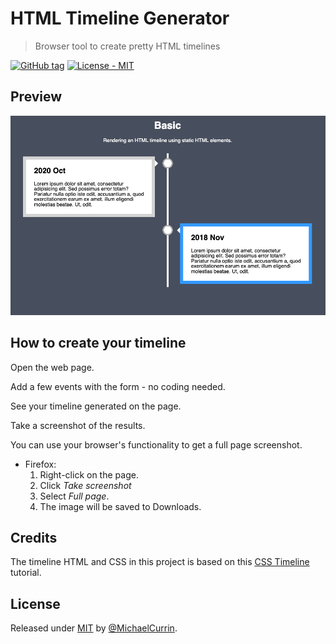 # HTML Timeline Generator
> Browser tool to create pretty HTML timelines

[![GitHub tag](https://img.shields.io/github/tag/MichaelCurrin/html-timeline-generator?include_prereleases=&sort=semver)](https://github.com/MichaelCurrin/html-timeline-generator/releases/)
[![License - MIT](https://img.shields.io/badge/License-MIT-blue)](#license)


## Preview

![Basic](/basic.png)


## How to create your timeline

Open the web page.

Add a few events with the form - no coding needed.

See your timeline generated on the page.

Take a screenshot of the results.

You can use your browser's functionality to get a full page screenshot.

- Firefox:
    1. Right-click on the page.
    2. Click _Take screenshot_
    3. Select _Full page_.
    4. The image will be saved to Downloads.


## Credits

The timeline HTML and CSS in this project is based on this [CSS Timeline](https://www.w3schools.com/howto/howto_css_timeline.asp) tutorial.


## License

Released under [MIT](/LICENSE) by [@MichaelCurrin](https://github.com/MichaelCurrin).
